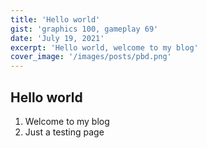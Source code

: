 ```yaml
---
title: 'Hello world'
gist: 'graphics 100, gameplay 69'
date: 'July 19, 2021'
excerpt: 'Hello world, welcome to my blog'
cover_image: '/images/posts/pbd.png'
---
```


## Hello world

1. Welcome to my blog
2. Just a testing page